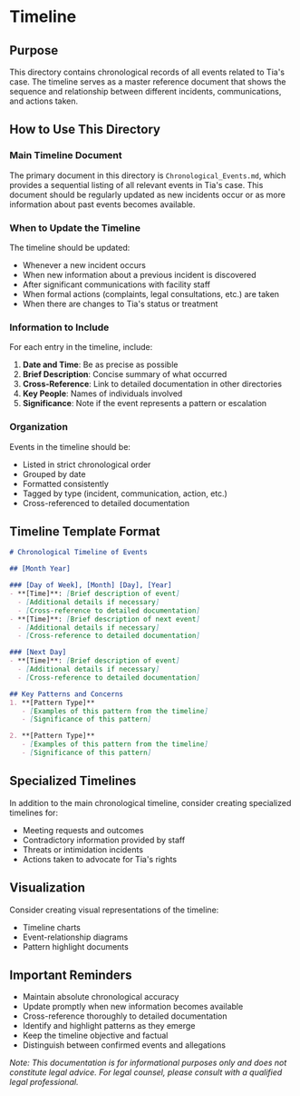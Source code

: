 # Timeline

## Purpose
This directory contains chronological records of all events related to Tia's case. The timeline serves as a master reference document that shows the sequence and relationship between different incidents, communications, and actions taken.

## How to Use This Directory

### Main Timeline Document
The primary document in this directory is `Chronological_Events.md`, which provides a sequential listing of all relevant events in Tia's case. This document should be regularly updated as new incidents occur or as more information about past events becomes available.

### When to Update the Timeline
The timeline should be updated:
- Whenever a new incident occurs
- When new information about a previous incident is discovered
- After significant communications with facility staff
- When formal actions (complaints, legal consultations, etc.) are taken
- When there are changes to Tia's status or treatment

### Information to Include
For each entry in the timeline, include:
1. **Date and Time**: Be as precise as possible
2. **Brief Description**: Concise summary of what occurred
3. **Cross-Reference**: Link to detailed documentation in other directories
4. **Key People**: Names of individuals involved
5. **Significance**: Note if the event represents a pattern or escalation

### Organization
Events in the timeline should be:
- Listed in strict chronological order
- Grouped by date
- Formatted consistently
- Tagged by type (incident, communication, action, etc.)
- Cross-referenced to detailed documentation

## Timeline Template Format

```markdown
# Chronological Timeline of Events

## [Month Year]

### [Day of Week], [Month] [Day], [Year]
- **[Time]**: [Brief description of event]
  - [Additional details if necessary]
  - [Cross-reference to detailed documentation]
- **[Time]**: [Brief description of next event]
  - [Additional details if necessary]
  - [Cross-reference to detailed documentation]

### [Next Day]
- **[Time]**: [Brief description of event]
  - [Additional details if necessary]
  - [Cross-reference to detailed documentation]

## Key Patterns and Concerns
1. **[Pattern Type]**
   - [Examples of this pattern from the timeline]
   - [Significance of this pattern]

2. **[Pattern Type]**
   - [Examples of this pattern from the timeline]
   - [Significance of this pattern]
```

## Specialized Timelines
In addition to the main chronological timeline, consider creating specialized timelines for:
- Meeting requests and outcomes
- Contradictory information provided by staff
- Threats or intimidation incidents
- Actions taken to advocate for Tia's rights

## Visualization
Consider creating visual representations of the timeline:
- Timeline charts
- Event-relationship diagrams
- Pattern highlight documents

## Important Reminders
- Maintain absolute chronological accuracy
- Update promptly when new information becomes available
- Cross-reference thoroughly to detailed documentation
- Identify and highlight patterns as they emerge
- Keep the timeline objective and factual
- Distinguish between confirmed events and allegations

*Note: This documentation is for informational purposes only and does not constitute legal advice. For legal counsel, please consult with a qualified legal professional.*
